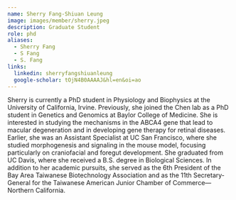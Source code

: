 ```yaml
---
name: Sherry Fang-Shiuan Leung
image: images/member/sherry.jpeg
description: Graduate Student
role: phd
aliases:
  - Sherry Fang
  - S Fang
  - S. Fang
links:
  linkedin: sherryfangshiuanleung
  google-scholar: tOjN4B0AAAAJ&hl=en&oi=ao
---
```


Sherry is currently a PhD student in Physiology and Biophysics at the University of California, Irvine. Previously, she joined the Chen lab as a PhD student in Genetics and Genomics at Baylor College of Medicine. She is interested in studying the mechanisms in the ABCA4 gene that lead to macular degeneration and in developing gene therapy for retinal diseases. Earlier, she was an Assistant Specialist at UC San Francisco, where she studied morphogenesis and signaling in the mouse model, focusing particularly on craniofacial and foregut development. She graduated from UC Davis, where she received a B.S. degree in Biological Sciences. In addition to her academic pursuits, she served as the 6th President of the Bay Area Taiwanese Biotechnology Association and as the 11th Secretary-General for the Taiwanese American Junior Chamber of Commerce—Northern California.
